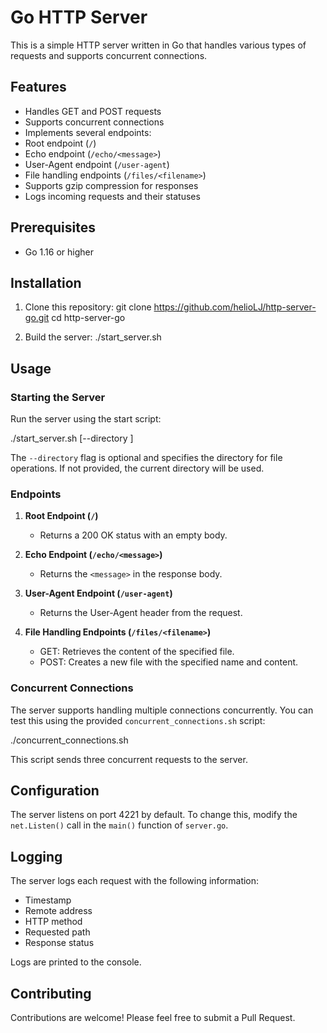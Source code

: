 # Go HTTP Server

This is a simple HTTP server written in Go that handles various types of requests and supports concurrent connections.

## Features

- Handles GET and POST requests
- Supports concurrent connections
- Implements several endpoints:
- Root endpoint (`/`)
- Echo endpoint (`/echo/<message>`)
- User-Agent endpoint (`/user-agent`)
- File handling endpoints (`/files/<filename>`)
- Supports gzip compression for responses
- Logs incoming requests and their statuses

## Prerequisites

- Go 1.16 or higher

## Installation

1. Clone this repository:
git clone https://github.com/helioLJ/http-server-go.git
cd http-server-go


2. Build the server:
./start_server.sh


## Usage

### Starting the Server

Run the server using the start script:

./start_server.sh [--directory <path>]


The `--directory` flag is optional and specifies the directory for file operations. If not provided, the current directory will be used.

### Endpoints

1. **Root Endpoint (`/`)**
   - Returns a 200 OK status with an empty body.

2. **Echo Endpoint (`/echo/<message>`)**
   - Returns the `<message>` in the response body.

3. **User-Agent Endpoint (`/user-agent`)**
   - Returns the User-Agent header from the request.

4. **File Handling Endpoints (`/files/<filename>`)**
   - GET: Retrieves the content of the specified file.
   - POST: Creates a new file with the specified name and content.

### Concurrent Connections

The server supports handling multiple connections concurrently. You can test this using the provided `concurrent_connections.sh` script:

./concurrent_connections.sh


This script sends three concurrent requests to the server.

## Configuration

The server listens on port 4221 by default. To change this, modify the `net.Listen()` call in the `main()` function of `server.go`.

## Logging

The server logs each request with the following information:
- Timestamp
- Remote address
- HTTP method
- Requested path
- Response status

Logs are printed to the console.

## Contributing

Contributions are welcome! Please feel free to submit a Pull Request.
